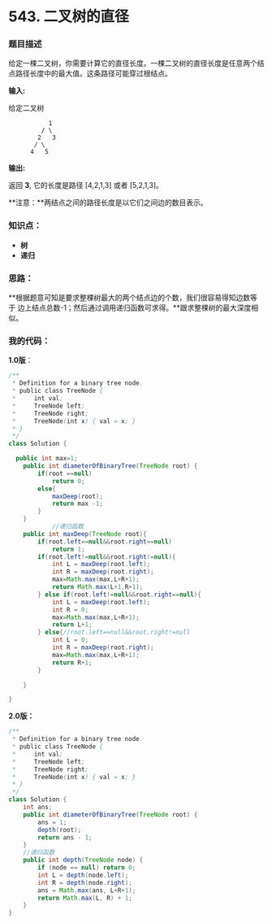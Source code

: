 # 543. 二叉树的直径

### 题目描述

​	 给定一棵二叉树，你需要计算它的直径长度。一棵二叉树的直径长度是任意两个结点路径长度中的最大值。这条路径可能穿过根结点。 

**输入:** 

 给定二叉树 

```
           1
         / \
        2   3
       / \     
      4   5    
```

**输出:** 

 返回 **3**, 它的长度是路径 [4,2,1,3] 或者 [5,2,1,3]。 

 **注意：**两结点之间的路径长度是以它们之间边的数目表示。 



### 知识点：

- **树**
- **递归**



### 思路：

​	**根据题意可知是要求整棵树最大的两个结点边的个数，我们很容易得知边数等于 边上结点总数-1；然后通过调用递归函数可求得。**跟求整棵树的最大深度相似。

### 我的代码：

**1.0版**：

```java
/**
 * Definition for a binary tree node.
 * public class TreeNode {
 *     int val;
 *     TreeNode left;
 *     TreeNode right;
 *     TreeNode(int x) { val = x; }
 * }
 */
class Solution {

  public int max=1;
    public int diameterOfBinaryTree(TreeNode root) {
        if(root ==null)
            return 0;
        else{
            maxDeep(root);
            return max -1;
        }
    }
			//递归函数
    public int maxDeep(TreeNode root){
        if(root.left==null&&root.right==null)
            return 1;
        if(root.left!=null&&root.right!=null){
            int L = maxDeep(root.left);
            int R = maxDeep(root.right);
            max=Math.max(max,L+R+1);
            return Math.max(L+1,R+1);
        } else if(root.left!=null&&root.right==null){
            int L = maxDeep(root.left);
            int R = 0;
            max=Math.max(max,L+R+1);
            return L+1;
        } else{//root.left==null&&root.right!=null
            int L = 0;
            int R = maxDeep(root.right);
            max=Math.max(max,L+R+1);
            return R+1;
        }

    }

}
```

**2.0版：**

```java
/**
 * Definition for a binary tree node.
 * public class TreeNode {
 *     int val;
 *     TreeNode left;
 *     TreeNode right;
 *     TreeNode(int x) { val = x; }
 * }
 */
class Solution {
    int ans;
    public int diameterOfBinaryTree(TreeNode root) {
        ans = 1;
        depth(root);
        return ans - 1;
    }
    //递归函数
    public int depth(TreeNode node) {
        if (node == null) return 0;
        int L = depth(node.left);
        int R = depth(node.right);
        ans = Math.max(ans, L+R+1);
        return Math.max(L, R) + 1;
    }
}
```

